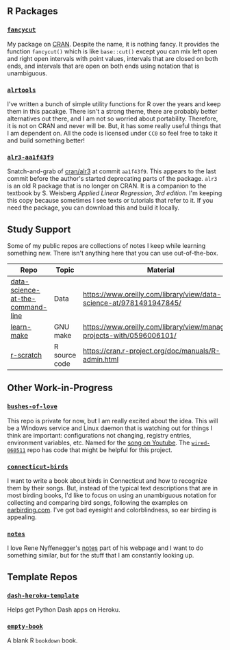 

## R Packages

### [`fancycut`](https://github.com/adamleerich/fancycut)

My package on [CRAN](https://cran.r-project.org/web/packages/fancycut/index.html).
Despite the name, it is nothing fancy.
It provides the function `fancycut()` which is like `base::cut()`
except you can mix left open and right open intervals with point values,
intervals that are closed on both ends, and intervals that are open on both ends
using notation that is unambiguous.




### [`alrtools`](https://github.com/adamleerich/alrtools)

I've written a bunch of simple utility functions for R over the years and keep them in this pacakge.
There isn't a strong theme, there are probably better alternatives out there,
and I am not so worried about portability.
Therefore, it is not on CRAN and never will be.
But, it has some really useful things that I am dependent on.
All the code is licensed under `CC0` so feel free to take it and build something better!




### [`alr3-aa1f43f9`](https://github.com/adamleerich/alr3-aa1f43f9)

Snatch-and-grab of [cran/alr3](https://github.com/cran/alr3) at commit `aa1f43f9`.
This appears to the last commit before the author's started deprecating parts of the package.
`alr3` is an old R package that is no longer on CRAN.
It is a companion to the textbook by S. Weisberg _Applied Linear Regression, 3rd edition_.
I'm keeping this copy because sometimes I see texts or tutorials that refer to it.
If you need the package, you can download this and build it locally.




## Study Support

Some of my public repos are collections of notes I keep while learning something new.
There isn't anything here that you can use out-of-the-box.


| Repo                                                                                                 | Topic          | Material                                                                 |
|------------------------------------------------------------------------------------------------------|----------------|--------------------------------------------------------------------------|
| [data-science-at-the-command-line](https://github.com/adamleerich/data-science-at-the-command-line)  | Data           | https://www.oreilly.com/library/view/data-science-at/9781491947845/      |
| [learn-make](https://github.com/adamleerich/learn-make)                                              | GNU make       | https://www.oreilly.com/library/view/managing-projects-with/0596006101/  |
| [r-scratch ](https://github.com/adamleerich/r-scratch )                                              | R source code  | https://cran.r-project.org/doc/manuals/R-admin.html                      |




## Other Work-in-Progress

### [`bushes-of-love`](https://github.com/adamleerich/bushes-of-love)
This repo is private for now, but I am really excited about the idea.
This will be a Windows service and Linux daemon that is watching out for things I think are important: configurations not changing, registry entries, environment variables, etc.
Named for the [song on Youtube](https://youtu.be/RySHDUU2juM).
The [`wired-060511`](https://github.com/adamleerich/wired-060511) repo has code that might be helpful for this project.



### [`connecticut-birds`](https://github.com/adamleerich/connecticut-birds)

I want to write a book about birds in Connecticut and how to recognize them by their songs.
But, instead of the typical text descriptions that are in most birding books,
I'd like to focus on using an unambiguous notation for collecting and comparing bird songs,
following the examples on [earbirding.com](https://earbirding.com/blog/archives/category/describing-sounds).
I've got bad eyesight and colorblindness, so ear birding is appealing.



### [`notes`](https://github.com/adamleerich/notes)

I love Rene Nyffenegger's [notes](https://renenyffenegger.ch/notes/index.html) part of his webpage
and I want to do something similar,
but for the stuff that I am constantly looking up.




## Template Repos


### [`dash-heroku-template`](https://github.com/adamleerich/dash-heroku-template)

Helps get Python Dash apps on Heroku.



### [`empty-book`](https://github.com/adamleerich/empty-book)

A blank R `bookdown` book.



